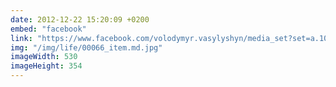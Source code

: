 ```yaml
---
date: 2012-12-22 15:20:09 +0200
embed: "facebook"
link: "https://www.facebook.com/volodymyr.vasylyshyn/media_set?set=a.10205870349577537.1073741836.1222205615&type=3&width=500"
img: "/img/life/00066_item.md.jpg"
imageWidth: 530
imageHeight: 354
---
```

